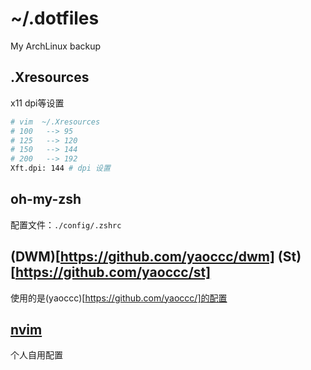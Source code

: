 # ~/.dotfiles
My ArchLinux backup

## .Xresources
x11 dpi等设置
```bash
# vim  ~/.Xresources
# 100	--> 95
# 125	--> 120
# 150	--> 144
# 200	--> 192
Xft.dpi: 144 # dpi 设置

```
## oh-my-zsh
配置文件：`./config/.zshrc`


## (DWM)[https://github.com/yaoccc/dwm] (St)[https://github.com/yaoccc/st]
使用的是(yaoccc)[https://github.com/yaoccc/]的配置



## [nvim](https://github.com/ygsheep/nvim)
个人自用配置
